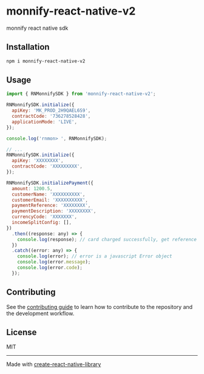 # monnify-react-native-v2

monnify react native sdk

## Installation

```sh
npm i monnify-react-native-v2
```

## Usage

```js
import { RNMonnifySDK } from 'monnify-react-native-v2';

RNMonnifySDK.initialize({
  apiKey: 'MK_PROD_2H9QAEL6S9',
  contractCode: '736278528428',
  applicationMode: 'LIVE',
});

console.log('rnmon> ', RNMonnifySDK);

// ...
RNMonnifySDK.initialize({
  apiKey: 'XXXXXXXX',
  contractCode: 'XXXXXXXXX',
});

RNMonnifySDK.initializePayment({
  amount: 1200.5,
  customerName: 'XXXXXXXXXX',
  customerEmail: 'XXXXXXXXXX',
  paymentReference: 'XXXXXXXX',
  paymentDescription: 'XXXXXXXX',
  currencyCode: 'XXXXXXX',
  incomeSplitConfig: [],
})
  .then((response: any) => {
    console.log(response); // card charged successfully, get reference here
  })
  .catch((error: any) => {
    console.log(error); // error is a javascript Error object
    console.log(error.message);
    console.log(error.code);
  });
```

## Contributing

See the [contributing guide](CONTRIBUTING.md) to learn how to contribute to the repository and the development workflow.

## License

MIT

---

Made with [create-react-native-library](https://github.com/callstack/react-native-builder-bob)

